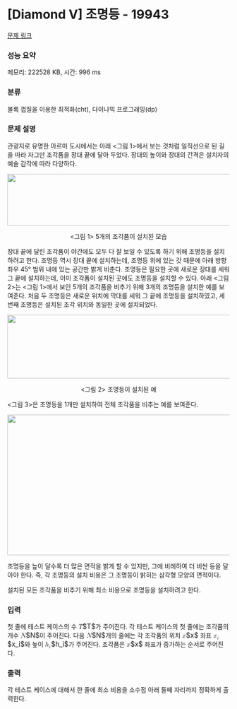 # [Diamond V] 조명등 - 19943 

[문제 링크](https://www.acmicpc.net/problem/19943) 

### 성능 요약

메모리: 222528 KB, 시간: 996 ms

### 분류

볼록 껍질을 이용한 최적화(cht), 다이나믹 프로그래밍(dp)

### 문제 설명

<p>관광지로 유명한 아르미 도시에서는 아래 <그림 1>에서 보는 것처럼 일직선으로 된 길을 따라 자그만 조각품을 장대 끝에 달아 두었다. 장대의 높이와 장대의 간격은 설치자의 예술 감각에 따라 다양하다.</p>

<p style="text-align: center;"><img alt="" src="https://upload.acmicpc.net/0638c87a-be3f-47b7-998a-405f796f144e/-/preview/" style="width: 640px; height: 117px;"><br>
 </p>

<p style="text-align: center;"><그림 1> 5개의 조각품이 설치된 모습</p>

<p>장대 끝에 달린 조각품이 야간에도 모두 다 잘 보일 수 있도록 하기 위해 조명등을 설치하려고 한다. 조명등 역시 장대 끝에 설치하는데, 조명등 위에 있는 갓 때문에 아래 방향 좌우 45° 범위 내에 있는 공간만 밝게 비춘다. 조명등은 필요한 곳에 새로운 장대를 세워 그 끝에 설치하는데, 이미 조각품이 설치된 곳에도 조명등을 설치할 수 있다. 아래 <그림 2>는 <그림 1>에서 보인 5개의 조각품을 비추기 위해 3개의 조명등을 설치한 예를 보여준다. 처음 두 조명등은 새로운 위치에 막대를 세워 그 끝에 조명등을 설치하였고, 세 번째 조명등은 설치된 조각 위치와 동일한 곳에 설치되었다.</p>

<p style="text-align: center;"><img alt="" src="https://upload.acmicpc.net/2264d48e-e43f-45f7-93b8-6f1d4b97173d/-/preview/" style="width: 640px; height: 144px;"></p>

<p style="text-align: center;"><그림 2> 조명등이 설치된 예</p>

<p><그림 3>은 조명등을 1개만 설치하여 전체 조각품을 비추는 예를 보여준다.</p>

<p style="text-align: center;"><img alt="" src="https://upload.acmicpc.net/eb177440-42b6-47d9-867b-35d63d571de1/-/preview/" style="width: 640px; height: 318px;"></p>

<p>조명등을 높이 달수록 더 많은 면적을 밝게 할 수 있지만, 그에 비례하여 더 비싼 등을 달아야 한다. 즉, 각 조명등의 설치 비용은 그 조명등이 밝히는 삼각형 모양의 면적이다.</p>

<p>설치된 모든 조각품을 비추기 위해 최소 비용으로 조명등을 설치하려고 한다.</p>

### 입력 

 <p>첫 줄에 테스트 케이스의 수 <mjx-container class="MathJax" jax="CHTML" style="font-size: 109%; position: relative;"><mjx-math class="MJX-TEX" aria-hidden="true"><mjx-mi class="mjx-i"><mjx-c class="mjx-c1D447 TEX-I"></mjx-c></mjx-mi></mjx-math><mjx-assistive-mml unselectable="on" display="inline"><math xmlns="http://www.w3.org/1998/Math/MathML"><mi>T</mi></math></mjx-assistive-mml><span aria-hidden="true" class="no-mathjax mjx-copytext">$T$</span></mjx-container>가 주어진다. 각 테스트 케이스의 첫 줄에는 조각품의 개수 <mjx-container class="MathJax" jax="CHTML" style="font-size: 109%; position: relative;"><mjx-math class="MJX-TEX" aria-hidden="true"><mjx-mi class="mjx-i"><mjx-c class="mjx-c1D441 TEX-I"></mjx-c></mjx-mi></mjx-math><mjx-assistive-mml unselectable="on" display="inline"><math xmlns="http://www.w3.org/1998/Math/MathML"><mi>N</mi></math></mjx-assistive-mml><span aria-hidden="true" class="no-mathjax mjx-copytext">$N$</span></mjx-container>이 주어진다. 다음 <mjx-container class="MathJax" jax="CHTML" style="font-size: 109%; position: relative;"><mjx-math class="MJX-TEX" aria-hidden="true"><mjx-mi class="mjx-i"><mjx-c class="mjx-c1D441 TEX-I"></mjx-c></mjx-mi></mjx-math><mjx-assistive-mml unselectable="on" display="inline"><math xmlns="http://www.w3.org/1998/Math/MathML"><mi>N</mi></math></mjx-assistive-mml><span aria-hidden="true" class="no-mathjax mjx-copytext">$N$</span></mjx-container>개의 줄에는 각 조각품의 위치 <mjx-container class="MathJax" jax="CHTML" style="font-size: 109%; position: relative;"><mjx-math class="MJX-TEX" aria-hidden="true"><mjx-mi class="mjx-i"><mjx-c class="mjx-c1D465 TEX-I"></mjx-c></mjx-mi></mjx-math><mjx-assistive-mml unselectable="on" display="inline"><math xmlns="http://www.w3.org/1998/Math/MathML"><mi>x</mi></math></mjx-assistive-mml><span aria-hidden="true" class="no-mathjax mjx-copytext">$x$</span></mjx-container> 좌표 <mjx-container class="MathJax" jax="CHTML" style="font-size: 109%; position: relative;"><mjx-math class="MJX-TEX" aria-hidden="true"><mjx-msub><mjx-mi class="mjx-i"><mjx-c class="mjx-c1D465 TEX-I"></mjx-c></mjx-mi><mjx-script style="vertical-align: -0.15em;"><mjx-mi class="mjx-i" size="s"><mjx-c class="mjx-c1D456 TEX-I"></mjx-c></mjx-mi></mjx-script></mjx-msub></mjx-math><mjx-assistive-mml unselectable="on" display="inline"><math xmlns="http://www.w3.org/1998/Math/MathML"><msub><mi>x</mi><mi>i</mi></msub></math></mjx-assistive-mml><span aria-hidden="true" class="no-mathjax mjx-copytext">$x_i$</span></mjx-container>와 높이 <mjx-container class="MathJax" jax="CHTML" style="font-size: 109%; position: relative;"><mjx-math class="MJX-TEX" aria-hidden="true"><mjx-msub><mjx-mi class="mjx-i"><mjx-c class="mjx-c210E TEX-I"></mjx-c></mjx-mi><mjx-script style="vertical-align: -0.15em;"><mjx-mi class="mjx-i" size="s"><mjx-c class="mjx-c1D456 TEX-I"></mjx-c></mjx-mi></mjx-script></mjx-msub></mjx-math><mjx-assistive-mml unselectable="on" display="inline"><math xmlns="http://www.w3.org/1998/Math/MathML"><msub><mi>h</mi><mi>i</mi></msub></math></mjx-assistive-mml><span aria-hidden="true" class="no-mathjax mjx-copytext">$h_i$</span></mjx-container>가 주어진다. 조각품은 <mjx-container class="MathJax" jax="CHTML" style="font-size: 109%; position: relative;"><mjx-math class="MJX-TEX" aria-hidden="true"><mjx-mi class="mjx-i"><mjx-c class="mjx-c1D465 TEX-I"></mjx-c></mjx-mi></mjx-math><mjx-assistive-mml unselectable="on" display="inline"><math xmlns="http://www.w3.org/1998/Math/MathML"><mi>x</mi></math></mjx-assistive-mml><span aria-hidden="true" class="no-mathjax mjx-copytext">$x$</span></mjx-container> 좌표가 증가하는 순서로 주어진다.</p>

### 출력 

 <p>각 테스트 케이스에 대해서 한 줄에 최소 비용을 소수점 아래 둘째 자리까지 정확하게 출력한다.</p>

